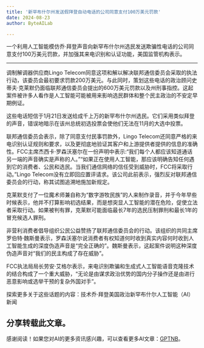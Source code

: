 ```yaml
---
title: '新罕布什尔州发送假拜登自动电话的公司同意支付100万美元罚款'
date: 2024-08-23
author: ByteAILab

---
```


一个利用人工智能模仿乔·拜登声音向新罕布什尔州选民发送欺骗性电话的公司同意支付100万美元罚款，并加强其来电识别和认证功能，美国监管机构表示。

---
调制解调器供应商Lingo Telecom同意这项和解以解决联邦通信委员会采取的执法行动，该委员会最初要求罚款200万美元。与此同时，策划这些电话的政治顾问史蒂夫·克莱默仍面临联邦通信委员会提出的600万美元罚款以及州刑事指控。这起案件被许多人看作是人工智能可能被用来影响选民群体和整个民主政治的不安定早期例证。

这些电话短信于1月21日发送给成千上万的新罕布什尔州选民。它们采用类似拜登的声音，错误地暗示在该州总统初选投票会使他们无法在11月的大选中投票。

联邦通信委员会表示，除了同意支付民事罚款外，Lingo Telecom还同意严格的来电识别认证规则和要求，以及更彻底地验证其客户和上游提供者提供的信息的准确性。FCC主席杰西卡·罗森沃塞尔在一份声明中表示:“我们每个人都应该知道通话另一端的声音确实是声称的人。”“如果正在使用人工智能，那应该明确告知任何遇到它的消费者、公民和选民。当我们通信网络的信任受到威胁时，FCC将采取行动。”Lingo Telecom没有立即回应置评请求。该公司此前表示，强烈反对联邦通信委员会的行动，称其试图追溯地施加新规定。

克莱默支付了一位魔术师兼自称为“数字游牧民族”的人来制作录音，并于今年早些时候表示，他并不打算影响初选结果，而是想突显人工智能的潜在危险，促使立法者采取行动。如果被判有罪，克莱默可能面临最长7年的选民压制罪刑和最长1年的冒充候选人罪刑。

非营利消费者倡导组织公民公益赞扬了联邦通信委员会的行动。该组织的共同主席罗伯特·魏斯曼表示，罗森沃塞尔说消费者有权知道何时收到真实内容何时收到人工智能生成的深度伪造声音是“完全正确的”。魏斯曼表示，这起案件说明这种深度伪造声音对“我们的民主构成了存在威胁”。

FCC执法局局长劳安·艾格尔表示，来电识别欺骗和生成式人工智能语音克隆技术的结合构成了一个重大威胁，“无论是由谋求政治优势的国内分子操作还是由进行恶意影响或选举干预的复杂外国对手”。

探索更多关于这些话题的内容：技术乔·拜登美国政治新罕布什尔人工智能（AI）新闻

分享转载此文章。
---
感谢阅读！如果您对AI的更多资讯感兴趣，可以查看更多AI文章：[GPTNB](https://gptnb.com)。
